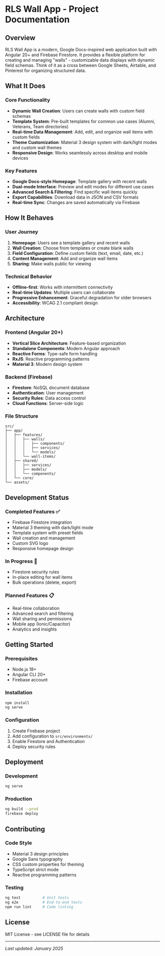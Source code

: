 # RLS Wall App - Project Documentation

## Overview

RLS Wall App is a modern, Google Docs-inspired web application built with Angular 20+ and Firebase Firestore. It provides a flexible platform for creating and managing "walls" - customizable data displays with dynamic field schemas. Think of it as a cross between Google Sheets, Airtable, and Pinterest for organizing structured data.

## What It Does

### Core Functionality
- **Dynamic Wall Creation**: Users can create walls with custom field schemas
- **Template System**: Pre-built templates for common use cases (Alumni, Veterans, Team directories)
- **Real-time Data Management**: Add, edit, and organize wall items with custom fields
- **Theme Customization**: Material 3 design system with dark/light modes and custom wall themes
- **Responsive Design**: Works seamlessly across desktop and mobile devices

### Key Features
- **Google Docs-style Homepage**: Template gallery with recent walls
- **Dual-mode Interface**: Preview and edit modes for different use cases
- **Advanced Search & Filtering**: Find specific wall items quickly
- **Export Capabilities**: Download data in JSON and CSV formats
- **Real-time Sync**: Changes are saved automatically via Firebase

## How It Behaves

### User Journey
1. **Homepage**: Users see a template gallery and recent walls
2. **Wall Creation**: Choose from templates or create blank walls
3. **Field Configuration**: Define custom fields (text, email, date, etc.)
4. **Content Management**: Add and organize wall items
5. **Sharing**: Make walls public for viewing

### Technical Behavior
- **Offline-first**: Works with intermittent connectivity
- **Real-time Updates**: Multiple users can collaborate
- **Progressive Enhancement**: Graceful degradation for older browsers
- **Accessibility**: WCAG 2.1 compliant design

## Architecture

### Frontend (Angular 20+)
- **Vertical Slice Architecture**: Feature-based organization
- **Standalone Components**: Modern Angular approach
- **Reactive Forms**: Type-safe form handling
- **RxJS**: Reactive programming patterns
- **Material 3**: Modern design system

### Backend (Firebase)
- **Firestore**: NoSQL document database
- **Authentication**: User management
- **Security Rules**: Data access control
- **Cloud Functions**: Server-side logic

### File Structure
```
src/
├── app/
│   ├── features/
│   │   ├── walls/
│   │   │   ├── components/
│   │   │   ├── services/
│   │   │   └── models/
│   │   └── wall-items/
│   ├── shared/
│   │   ├── services/
│   │   ├── models/
│   │   └── components/
│   └── core/
└── assets/
```

## Development Status

### Completed Features ✅
- Firebase Firestore integration
- Material 3 theming with dark/light mode
- Template system with preset fields
- Wall creation and management
- Custom SVG logo
- Responsive homepage design

### In Progress 🚧
- Firestore security rules
- In-place editing for wall items
- Bulk operations (delete, export)

### Planned Features 📋
- Real-time collaboration
- Advanced search and filtering
- Wall sharing and permissions
- Mobile app (Ionic/Capacitor)
- Analytics and insights

## Getting Started

### Prerequisites
- Node.js 18+
- Angular CLI 20+
- Firebase account

### Installation
```bash
npm install
ng serve
```

### Configuration
1. Create Firebase project
2. Add configuration to `src/environments/`
3. Enable Firestore and Authentication
4. Deploy security rules

## Deployment

### Development
```bash
ng serve
```

### Production
```bash
ng build --prod
firebase deploy
```

## Contributing

### Code Style
- Material 3 design principles
- Google Sans typography
- CSS custom properties for theming
- TypeScript strict mode
- Reactive programming patterns

### Testing
```bash
ng test          # Unit tests
ng e2e           # End-to-end tests
npm run lint     # Code linting
```

## License

MIT License - see LICENSE file for details

---

*Last updated: January 2025*